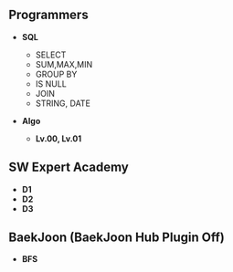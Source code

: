 ## Programmers

- **SQL**
  -   SELECT
  -   SUM,MAX,MIN
  -   GROUP BY
  -   IS NULL
  -   JOIN
  -   STRING, DATE
 
- **Algo**
  - **Lv.00, Lv.01**
  
## SW Expert Academy
-   **D1**
-   **D2**
-   **D3**

## BaekJoon (BaekJoon Hub Plugin Off)
- **BFS**<br>
